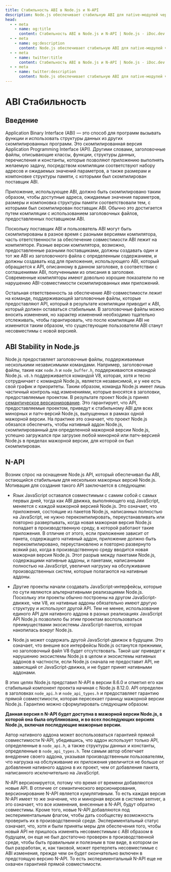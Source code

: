 ```yaml
---
title: Стабильность ABI в Node.js и N-API
description: Node.js обеспечивает стабильную ABI для native-модулей через N-API, гарантируя совместимость между несколькими основными версиями и снижая нагрузку на поддержку производственных систем.
head:
  - - meta
    - name: og:title
      content: Стабильность ABI в Node.js и N-API | Node.js - iDoc.dev
  - - meta
    - name: og:description
      content: Node.js обеспечивает стабильную ABI для native-модулей через N-API, гарантируя совместимость между несколькими основными версиями и снижая нагрузку на поддержку производственных систем.
  - - meta
    - name: twitter:title
      content: Стабильность ABI в Node.js и N-API | Node.js - iDoc.dev
  - - meta
    - name: twitter:description
      content: Node.js обеспечивает стабильную ABI для native-модулей через N-API, гарантируя совместимость между несколькими основными версиями и снижая нагрузку на поддержку производственных систем.
---
```



# ABI Стабильность

## Введение

Application Binary Interface (ABI) — это способ для программ вызывать функции и использовать структуры данных из других скомпилированных программ. Это скомпилированная версия Application Programming Interface (API). Другими словами, заголовочные файлы, описывающие классы, функции, структуры данных, перечисления и константы, которые позволяют приложению выполнять желаемую задачу, посредством компиляции соответствуют набору адресов и ожидаемых значений параметров, а также размерам и компоновке структуры памяти, с которыми был скомпилирован поставщик ABI.

Приложение, использующее ABI, должно быть скомпилировано таким образом, чтобы доступные адреса, ожидаемые значения параметров, размеры и компоновка структуры памяти соответствовали тем, с которыми был скомпилирован поставщик ABI. Обычно это достигается путем компиляции с использованием заголовочных файлов, предоставленных поставщиком ABI.

Поскольку поставщик ABI и пользователь ABI могут быть скомпилированы в разное время с разными версиями компилятора, часть ответственности за обеспечение совместимости ABI лежит на компиляторе. Разные версии компилятора, возможно, предоставленные разными поставщиками, должны создавать один и тот же ABI из заголовочного файла с определенным содержанием, и должны создавать код для приложения, использующего ABI, который обращается к API, описанному в данном заголовке, в соответствии с соглашениями ABI, полученными из описания в заголовке. Современные компиляторы имеют довольно хорошие показатели по не нарушению ABI-совместимости скомпилированных ими приложений.

Остальная ответственность за обеспечение ABI-совместимости лежит на команде, поддерживающей заголовочные файлы, которые предоставляют API, который в результате компиляции приводит к ABI, который должен оставаться стабильным. В заголовочные файлы можно вносить изменения, но характер изменений необходимо тщательно отслеживать, чтобы гарантировать, что после компиляции ABI не изменится таким образом, что существующие пользователи ABI станут несовместимы с новой версией.


## ABI Stability in Node.js

Node.js предоставляет заголовочные файлы, поддерживаемые несколькими независимыми командами. Например, заголовочные файлы, такие как `node.h` и `node_buffer.h`, поддерживаются командой Node.js. `v8.h` поддерживается командой V8, которая, хотя и тесно сотрудничает с командой Node.js, является независимой, и у нее есть свой график и приоритеты. Таким образом, команда Node.js имеет лишь частичный контроль над изменениями, которые вносятся в заголовки, предоставляемые проектом. В результате проект Node.js принял [семантическое версионирование](https://semver.org). Это гарантирует, что API, предоставляемые проектом, приведут к стабильному ABI для всех минорных и патч-версий Node.js, выпущенных в рамках одной мажорной версии. На практике это означает, что проект Node.js обязался обеспечить, чтобы нативный аддон Node.js, скомпилированный для определенной мажорной версии Node.js, успешно загружался при загрузке любой минорной или патч-версией Node.js в пределах мажорной версии, для которой он был скомпилирован.

## N-API

Возник спрос на оснащение Node.js API, который обеспечивал бы ABI, остающийся стабильным для нескольких мажорных версий Node.js. Мотивация для создания такого API заключается в следующем:

- Язык JavaScript оставался совместимым с самим собой с самых первых дней, тогда как ABI движка, выполняющего код JavaScript, меняется с каждой мажорной версией Node.js. Это означает, что приложения, состоящие из пакетов Node.js, написанных полностью на JavaScript, не нужно перекомпилировать, переустанавливать или повторно развертывать, когда новая мажорная версия Node.js попадает в производственную среду, в которой работают такие приложения. В отличие от этого, если приложение зависит от пакета, содержащего нативный аддон, приложение должно быть перекомпилировано, переустановлено и повторно развернуто всякий раз, когда в производственную среду вводится новая мажорная версия Node.js. Этот разрыв между пакетами Node.js, содержащими нативные аддоны, и пакетами, написанными полностью на JavaScript, увеличил нагрузку на обслуживание производственных систем, которые полагаются на нативные аддоны.

- Другие проекты начали создавать JavaScript-интерфейсы, которые по сути являются альтернативными реализациями Node.js. Поскольку эти проекты обычно построены на другом JavaScript-движке, чем V8, их нативные аддоны обязательно имеют другую структуру и используют другой API. Тем не менее, использование единого API для нативного аддона в разных реализациях JavaScript API Node.js позволило бы этим проектам воспользоваться преимуществами экосистемы JavaScript-пакетов, которая накопилась вокруг Node.js.

- Node.js может содержать другой JavaScript-движок в будущем. Это означает, что внешне все интерфейсы Node.js останутся прежними, но заголовочный файл V8 будет отсутствовать. Такой шаг приведет к нарушению экосистемы Node.js в целом и экосистемы нативных аддонов в частности, если Node.js сначала не предоставит API, не зависящий от JavaScript-движка, и не будет принят нативными аддонами.

В этих целях Node.js представил N-API в версии 8.6.0 и отметил его как стабильный компонент проекта начиная с Node.js 8.12.0. API определен в заголовках `node_api.h` и `node_api_types.h` и предоставляет гарантию прямой совместимости, которая пересекает границу мажорной версии Node.js. Гарантию можно сформулировать следующим образом:

**Данная версия n N-API будет доступна в мажорной версии Node.js, в которой она была опубликована, и во всех последующих версиях Node.js, включая последующие мажорные версии.**

Автор нативного аддона может воспользоваться гарантией прямой совместимости N-API, убедившись, что аддон использует только API, определенные в `node_api.h`, а также структуры данных и константы, определенные в `node_api_types.h`. Тем самым автор облегчает внедрение своего аддона, указывая производственным пользователям, что нагрузка на обслуживание их приложения увеличится не больше от добавления нативного аддона в их проект, чем от добавления пакета, написанного исключительно на JavaScript.

N-API версионируется, потому что время от времени добавляются новые API. В отличие от семантического версионирования, версионирование N-API является кумулятивным. То есть каждая версия N-API имеет то же значение, что и минорная версия в системе semver, а это означает, что все изменения, внесенные в N-API, будут обратно совместимы. Кроме того, новые N-API добавляются под экспериментальным флагом, чтобы дать сообществу возможность проверить их в производственной среде. Экспериментальный статус означает, что, хотя и были приняты меры для обеспечения того, чтобы новый API не пришлось изменять несовместимым с ABI образом в будущем, он еще не был достаточно проверен в производственной среде, чтобы быть правильным и полезным в том виде, в котором он был разработан, и, как таковой, может претерпеть несовместимые с ABI изменения, прежде чем он будет окончательно включен в предстоящую версию N-API. То есть экспериментальный N-API еще не охвачен гарантией прямой совместимости.

